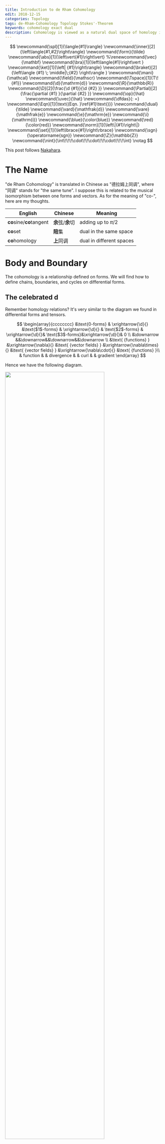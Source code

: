 ```yaml
---
title: Introduction to de Rham Cohomology
edit: 2018-12-15
categories: Topology
tags: de-Rham-Cohomology Topology Stokes'-Theorem
keywords: cohomology exact dual
description: Cohomology is viewed as a natural dual space of homology in this post. The bilinear map (i.e., the inner product) between these two spaces is just integration. At the end of this post, the cohomology group as an indicator of "holes" in space is discussed.
---
```


$$
\newcommand{\spl}[1]{\langle{#1}\rangle}
\newcommand{\inner}[2]{\left\langle{#1,#2}\right\rangle}
\newcommand{\form}{\tilde}
\newcommand{\abs}[1]{\left\vert{#1}\right\vert}
%\renewcommand{\vec}{\mathbf}
\newcommand{\bra}[1]{\left\langle{#1}\right\vert }
\newcommand{\ket}[1]{\left| {#1}\right\rangle}
\newcommand{\braket}[2]{\left\langle {#1} \; \middle|\;{#2} \right\rangle }
\newcommand{\mani}{\mathcal}
\newcommand{\field}{\mathscr}
\newcommand{\Tspace}[1]{T\! {#1}}
\newcommand{\d}{\mathrm{d}}
\newcommand{\R}{\mathbb{R}}
\newcommand{\D}[2]{\frac{\d {#1}}{\d {#2} }}
\newcommand{\Partial}[2]{\frac{\partial {#1} }{\partial {#2} }}
\newcommand{\op}{\hat}
\newcommand{\uvec}{\hat}
\newcommand{\dfdas}{: =}
\newcommand{\Eqn}[1]{\text{(Eqn. }\ref{#1}\text{)}}
\newcommand{\dual}{\tilde}
\newcommand{\vard}{\mathfrak{d}}
\newcommand{\vare}{\mathfrak{e}}
\newcommand{\e}{\mathrm{e}}
\newcommand{\i}{\mathrm{i}}
\newcommand{\blue}{\color{blue}}
\newcommand{\red}{\color{red}}
\newcommand{\norm}[1]{\left\|{#1}\right\|}
\newcommand{\set}[1]{\left\lbrace{#1}\right\rbrace}
\newcommand{\sgn}{\operatorname{sgn}}
\newcommand{\Z}{\mathbb{Z}}
\newcommand{\nint}{\int\!\!\!\cdot\!\!\cdot\!\!\cdot\!\!\!\int}
\notag
$$

This post follows [Nakahara](http://stringworld.ru/files/Nakahara_M._Geometry_topology_and_physics_2nd_ed..pdf).

# The Name

"de Rham Cohomology" is translated in Chinese as "德拉姆上同调", where "同调" stands for "the same tune". I suppose this is related to the musical isomorphism between one forms and vectors. As for the meaning of "co-", here are my thoughts. 

| English                  | Chinese           | Meaning                  |
| ------------------------ | ----------------- | ------------------------ |
| **co**sine/**co**tangent | **余**弦/**余**切 | adding up to $\pi /2$    |
| **co**set                | **陪**集          | dual in the same space   |
| **co**homology           | **上**同调        | dual in different spaces |

# Body and Boundary

The cohomology is a relationship defined on forms. We will find how to define chains, boundaries, and cycles on differential forms. 

## The celebrated $\operatorname{d}$

Remember homology relations? It's very similar to the diagram we found in differential forms and tensors.

$$
\begin{array}{cccccccc}
&\text{0-forms} & \xrightarrow{\d}{} &\text{$1$-forms} & \xrightarrow{\d}{} & \text{$2$-forms} & \xrightarrow{\d}{}& \text{$3$-forms}&\xrightarrow{\d}{}& 0 \\
&\downarrow &&\downarrow&&\downarrow&&\downarrow   \\
&\text{ {functions} } &\xrightarrow{\nabla}{} &\text{ {vector fields} } &\xrightarrow{\nabla\times}{} &\text{ {vector fields} } &\xrightarrow{\nabla\cdot}{} &\text{ {functions} }\\
& function & & divergence & & curl & & gradient
\end{array}
$$

Hence we have the following diagram.

<img src="https://raw.githubusercontent.com/yk-liu/yk-liu.github.io/master/_posts/2018-11-23-Introduction-to-Cohomology/assets/FormsComplex.png" width="80%">

The differences exist but the symbol $\d$ still stands for "take the edge". 

|                                          | Homology                            | Cohomology                            | Notes                                                        |
| ---------------------------------------- | ----------------------------------- | ------------------------------------- | ------------------------------------------------------------ |
| boundary operator                        | $\partial $ means "take boundaries" | $\d$ stands for "exterior derivative" |                                                              |
|                                          | chains                              | differential forms                    |                                                              |
| $\d \omega = 0$                          | cycle                               | closed form                           | "Closed" forms has no boundary, hence the name.              |
| $\omega=\d\eta$                          | boundary                            | exact form                            | Exact forms are "exactly" the exterior derivative of a higher form. |
| $\substack{\d^2=0\newline \partial^2=0}$ | boundaries have no boundary         | boundaries have no boundary           |                                                              |

From differential forms, we can tell if a manifold has a whole as we did in homology groups. Still, we need to define the reverse map of $\d$, namely integration, in order to find the $\operatorname{img} 0$.

## "Co-" in Cohomology

As at the beginning of this post, "co-" means dual, and cohomology group is a dual space of the homology group. This dual relationship is obvious in the Stokes' theorem, as $\partial\leftrightarrow\d$. But that's not the definition of dual vector space. Like a covector maps a vector to a number, we are looking for this map (i.e., inner product), such that an $r$-chain $c$ and an $r$-from are mapped to a number.

$$
c,\omega \mapsto (c,\omega)\in\R
$$

This map is none other than **integration** of a differential form over a simplex!.

$$
(c,\omega)\dfdas\int_c\omega
$$

Recall that a simplex of dimension $r$ is defined in $\R^r$ as 

$$
\sigma _ r=\set{x\in\R^N \mid x=\sum _ {i=0}^n c _ ip _ i, c _ i\ge0, \sum _ {i=0}^n c _ i=1},
$$

and an $r$-from is now written as

$$
\omega=w(\vec x)\, \d x^1 \wedge \d x^2\wedge\cdots\wedge\d x^r
$$

Integration of a form over a simplex is defined as

$$
\begin{align}
\int_{\sigma_r}\omega &=\int _{\sigma_r} w(\vec x)\d x^1 \wedge \d x^2\wedge\cdots\wedge\d x^r\\
&\dfdas \nint _{\sigma_r}w(\vec x)\d x^1 \d x^2 \cdots\d x^r
\end{align}
$$

The map is clearly bilinear, 

$$
(c_1+c_2,\omega)=\int_{c_1+c_2}\omega=\int_{c_1}\omega+\int_{c_1}\omega \\
(c,\omega_1+\omega_2)=\int_{c}(\omega_1+\omega_2)=\int_{c}\omega_1+\int_{c}\omega_2
$$

## Stokes' Theorem - Duality of $\partial$ and $\operatorname{d}$

We now give Stokes' theorem without proof in the context of exterior derivative.

$$
\int _{\sigma_r} \d \omega = \int_{\partial\sigma _r} \omega
$$

> **Example in $3$-dimensional space**:
>
> If we take $\omega = a \d x + b \d y + c \d z$, and $w=(a,b,c)$, we have
>
> $$
> \int_S \vec\nabla\times w \cdot \d \vec S =\oint_C\vec w\cdot\d \vec l
> $$
> 
> If we take $\psi=\frac{1}{2}\psi _ {\mu\nu}\d x^\mu \wedge\d x^\nu$, and $F^\mu=\varepsilon^{\lambda \mu\nu } \psi_ {\mu\nu}$, we have
> 
> $$
> \int_V \vec\nabla\cdot \vec F   \d V =\oint_S\vec F\cdot\d \vec S
> $$
>

It can be written using the bi-linear map as

$$
(c,\d \omega)=(\partial c, \omega )
$$

This duality is in a sense "induces" the homology group and cohomology group 

# Definition of the de Rham Cohomology Group

Now with necessary mathematical machinery defined, finally, we will give a definition of cohomology group.

The set of closed $r$-forms on manifold $M$ are called the **co-cycle group**, denoted $Z^r(M)$, not to be confused with cycle group $Z _ r(M)$. The set of exact $r$-forms on manifold $M$ are called the **co-boundary group**, denoted $B^r(M)$.

The $r​$th **de Rham cohomology group** is defined as 

$$
H^r(M)\dfdas Z^r(M)/B^r(M)
$$

Like in the case of homology group, the cohomology group is just those closed $r​$-forms that are not exact.

<img src="https://raw.githubusercontent.com/yk-liu/yk-liu.github.io/master/_posts/2018-11-23-Introduction-to-Cohomology/assets/ChainComplex.png" width="50%">

# Exactness

The sufficient and necessary conditions of exactness in the last post about homology are still unanswered. 

> For a set of cycles $\set{c _ 1, \cdots, c _ k}$ such that $c _ i\not\sim c _ j$, $k=\dim{H_r(M)}$ is the **Betti number**. A close $r$-from $\omega$ is exact **if and only if** for all $i=1,2,\cdots,k$
>
> $$
> \int_{c_i}\omega=0.
> $$
>

# Make Homology out of Cohomology

So far we have defined the cohomology group and pointed out the relationships between it and the homology group. Now it's time to find some examples.

<img src="https://raw.githubusercontent.com/yk-liu/yk-liu.github.io/master/_posts/2018-11-23-Introduction-to-Cohomology/assets/ChainComplex.png" width="50%">

In short, we are looking for closed $r$-forms that are not exact. For simplicity, we will be looking at one-forms in $2$-dimensional spaces, $\omega = F\d x+G\d y$. 

> If we take $F$ and $G$ both as polynomials, from $\omega$ is closed, 
> 
> $$
> \begin{align*}
> \d \omega &= \d (F\d x) + \d(G\d y)\\
> &=\d F\wedge \d x + \d G \wedge \d y\\
> &=\left(\Partial{F}{x}\d x + \Partial{F}{y}\d y \right)\wedge \d x+\left(\Partial{G}{x}\d x + \Partial{G}{y}\d y \right)\wedge \d y\\
> &=\left(\Partial{F}{y}-\Partial{G}{x}\right)(\d x \wedge \d y)\\
> &=0,
> \end{align*}
> $$
> 
> we have
> 
> $$
> \Partial{F}{y}=\Partial{G}{x}.
> $$
> 
> This guarantees the equation 
> 
> $$
> \begin{cases}
> \Partial{f}{x}=F\\
> \Partial{f}{y}=G
> \end{cases}
> $$
> 
> has a solution. Which means
> 
> $$
> \d f = \omega
> $$
> 
> always hold. 
> 

This is interesting. Remember that for $r$-cycles, as long as it is in $\R^3$, it is a boundary. In other words, **as long as the manifold has no "holes", closed forms are always exact.** One way to make a hole in the space is to put polynomials in the denominator, for example,

$$
\omega=\frac{-y}{x^2+y^2}\d x +\frac{x}{x^2+y^2}\d y
$$

is closed. However, the manifold now has a hole at $(0,0)$, it is not exact anymore.

> **Proof that $\omega$ is not exact**: 
>
> (From [[math stackexchange](https://math.stackexchange.com/questions/786837/show-that-the-form-w-is-closed-but-not-exact)]) transform $\omega$ in polar coordinates, using 
> $$
> x = r\cos \theta\notag\\
> y = r\sin \theta\notag
> $$
>
> we have 
>
> $$
> \omega = \d\theta
> $$
>
> Namely, we can define a "function" $f(x,y)=\arctan(y/x)​$ such that $\omega=\d f​$, and
> 
> $$
> \int_c w = \int_0^{2\pi} dt = 2\pi. \tag{12}
> $$
> 
> According to section [`Exactness`](#exactness), this form is not exact. That "function" $f$ is not even single value on the entire plane $\R^2/0$.

Now we have applied cohomology theories on trivial spaces and $\R^2/0$, and showed that cohomology can distinguish these two types of spaces. In this sense, cohomology groups serve the same purpose as homology groups: classify spaces in terms of "holes" in it.